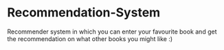 # Recommendation-System
Recommender system in which you can enter your favourite book and get the recommendation on what other books you might like :)
